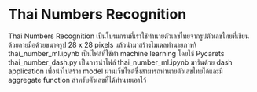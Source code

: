 # Thai Numbers Recognition
Thai Numbers Recognition
เป็นโปรแกรมที่เราใช้ทำนายตัวเลขไทยจากรูปตัวเลขไทยที่เขียนด้วยลายมือด้วยขนาดรูป 28 x 28 pixels แล้วนำมาสร้างโมเดลทำนายภาพ\\
thai_number_ml.ipynb
เป็นไฟล์ที่ใช้ทำ machine learning โดยใช้ Pycarets
thai_number_dash.py
เป็นการนำไฟล์ thai_number_ml.ipynb มารันด้วย dash application เพื่อนำไปสร้าง model ผ่านเว็บไซต์ซึ่งสามารถทำนายตัวเลขไทยได้และมี aggregate function สำหรับตัวเลขที่ได้ทำนายเอาไว้
